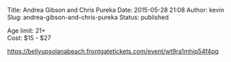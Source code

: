 Title: Andrea Gibson and Chris Pureka
Date: 2015-05-28 21:08
Author: kevin
Slug: andrea-gibson-and-chris-pureka
Status: published

Age limit: 21+  
Cost: \$15 - \$27

https://bellyupsolanabeach.frontgatetickets.com/event/wt9ra1mhip54f4pq
